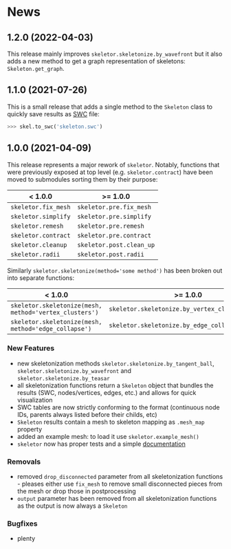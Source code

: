# News

## 1.2.0 (2022-04-03)

This release mainly improves `skeletor.skeletonize.by_wavefront` but it also
adds a new method to get a graph representation of skeletons:
`Skeleton.get_graph`.

## 1.1.0 (2021-07-26)

This is a small release that adds a single method to the `Skeleton` class to
quickly save results as
[SWC](http://www.neuronland.org/NLMorphologyConverter/MorphologyFormats/SWC/Spec.html)
file:

```Python
>>> skel.to_swc('skeleton.swc')
```

## 1.0.0 (2021-04-09)

This release represents a major rework of `skeletor`. Notably, functions that
were previously exposed at top level (e.g. `skeletor.contract`) have been
moved to submodules sorting them by their purpose:

| < 1.0.0                     | >= 1.0.0                  |
| --------------------------- | ------------------------- |
| `skeletor.fix_mesh`         | `skeletor.pre.fix_mesh`   |
| `skeletor.simplify`         | `skeletor.pre.simplify`   |
| `skeletor.remesh`           | `skeletor.pre.remesh`     |
| `skeletor.contract`         | `skeletor.pre.contract`   |
| `skeletor.cleanup`          | `skeletor.post.clean_up`  |
| `skeletor.radii`            | `skeletor.post.radii`     |

Similarly `skeletor.skeletonize(method='some method')` has been broken out into
separate functions:

| < 1.0.0                                                | >= 1.0.0                                             |
| ------------------------------------------------------ | ---------------------------------------------------- |
| `skeletor.skeletonize(mesh, method='vertex_clusters')` | `skeletor.skeletonize.by_vertex_clusters(mesh)`      |
| `skeletor.skeletonize(mesh, method='edge_collapse')`   | `skeletor.skeletonize.by_edge_collapse(mesh)`        |


### New Features
- new skeletonization methods `skeletor.skeletonize.by_tangent_ball`,
  `skeletor.skeletonize.by_wavefront` and `skeletor.skeletonize.by_teasar`
- all skeletonization functions return a `Skeleton` object that bundles the
  results (SWC, nodes/vertices, edges, etc.) and allows for quick visualization
- SWC tables are now strictly conforming to the format (continuous node IDs,
  parents always listed before their childs, etc)
- `Skeleton` results contain a mesh to skeleton mapping as `.mesh_map` property   
- added an example mesh: to load it use `skeletor.example_mesh()`
- `skeletor` now has proper tests and a simple [documentation](https://navis-org.github.io/skeletor/)

### Removals
- removed `drop_disconnected` parameter from all skeletonization functions -
  pleases either use `fix_mesh` to remove small disconnected pieces from the
  mesh or drop those in postprocessing
- `output` parameter has been removed from all skeletonization functions as the
  output is now always a `Skeleton`


### Bugfixes
- plenty
